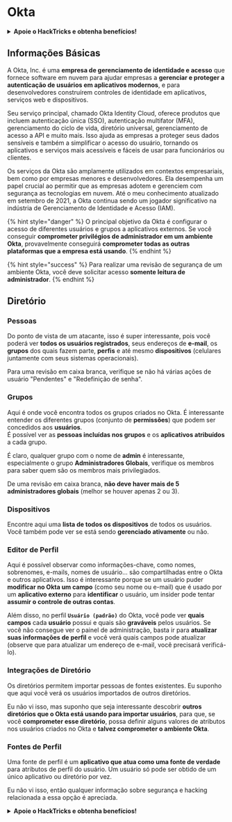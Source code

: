 # Okta

<details>

<summary><strong>Apoie o HackTricks e obtenha benefícios!</strong></summary>

* Se você quiser ver sua **empresa anunciada no HackTricks** ou se quiser acessar a **versão mais recente do PEASS ou baixar o HackTricks em PDF**, verifique os [**PLANOS DE ASSINATURA**](https://github.com/sponsors/carlospolop)!
* Adquira o [**swag oficial do PEASS & HackTricks**](https://peass.creator-spring.com)
* Descubra [**A Família PEASS**](https://opensea.io/collection/the-peass-family), nossa coleção exclusiva de [**NFTs**](https://opensea.io/collection/the-peass-family)
* **Junte-se ao** 💬 [**grupo Discord**](https://discord.gg/hRep4RUj7f) ou ao [**grupo Telegram**](https://t.me/peass) ou **siga-me** no **Twitter** 🐦 [**@carlospolopm**](https://twitter.com/carlospolopm)**.**
* **Compartilhe suas técnicas de hacking enviando PRs para os repositórios do** [**HackTricks**](https://github.com/carlospolop/hacktricks) e [**HackTricks Cloud**](https://github.com/carlospolop/hacktricks-cloud) no GitHub.

</details>

## Informações Básicas

A Okta, Inc. é uma **empresa de gerenciamento de identidade e acesso** que fornece software em nuvem para ajudar empresas a **gerenciar e proteger a autenticação de usuários em aplicativos modernos**, e para desenvolvedores construírem controles de identidade em aplicativos, serviços web e dispositivos.

Seu serviço principal, chamado Okta Identity Cloud, oferece produtos que incluem autenticação única (SSO), autenticação multifator (MFA), gerenciamento do ciclo de vida, diretório universal, gerenciamento de acesso a API e muito mais. Isso ajuda as empresas a proteger seus dados sensíveis e também a simplificar o acesso do usuário, tornando os aplicativos e serviços mais acessíveis e fáceis de usar para funcionários ou clientes.

Os serviços da Okta são amplamente utilizados em contextos empresariais, bem como por empresas menores e desenvolvedores. Ela desempenha um papel crucial ao permitir que as empresas adotem e gerenciem com segurança as tecnologias em nuvem. Até o meu conhecimento atualizado em setembro de 2021, a Okta continua sendo um jogador significativo na indústria de Gerenciamento de Identidade e Acesso (IAM).

{% hint style="danger" %}
O principal objetivo da Okta é configurar o acesso de diferentes usuários e grupos a aplicativos externos. Se você conseguir **comprometer privilégios de administrador em um ambiente Okta**, provavelmente conseguirá **comprometer todas as outras plataformas que a empresa está usando**.
{% endhint %}

{% hint style="success" %}
Para realizar uma revisão de segurança de um ambiente Okta, você deve solicitar acesso **somente leitura de administrador**.
{% endhint %}

## Diretório

### Pessoas

Do ponto de vista de um atacante, isso é super interessante, pois você poderá ver **todos os usuários registrados**, seus endereços de **e-mail**, os **grupos** dos quais fazem parte, **perfis** e até mesmo **dispositivos** (celulares juntamente com seus sistemas operacionais).

Para uma revisão em caixa branca, verifique se não há várias ações de usuário "Pendentes" e "Redefinição de senha".

### Grupos

Aqui é onde você encontra todos os grupos criados no Okta. É interessante entender os diferentes grupos (conjunto de **permissões**) que podem ser concedidos aos **usuários**.\
É possível ver as **pessoas incluídas nos grupos** e os **aplicativos atribuídos** a cada grupo.

É claro, qualquer grupo com o nome de **admin** é interessante, especialmente o grupo **Administradores Globais**, verifique os membros para saber quem são os membros mais privilegiados.

De uma revisão em caixa branca, **não deve haver mais de 5 administradores globais** (melhor se houver apenas 2 ou 3).

### Dispositivos

Encontre aqui uma **lista de todos os dispositivos** de todos os usuários. Você também pode ver se está sendo **gerenciado ativamente** ou não.

### Editor de Perfil

Aqui é possível observar como informações-chave, como nomes, sobrenomes, e-mails, nomes de usuário... são compartilhadas entre o Okta e outros aplicativos. Isso é interessante porque se um usuário puder **modificar no Okta um campo** (como seu nome ou e-mail) que é usado por um **aplicativo externo** para **identificar** o usuário, um insider pode tentar **assumir o controle de outras contas**.

Além disso, no perfil **`Usuário (padrão)`** do Okta, você pode ver **quais campos** cada **usuário** possui e quais são **graváveis** pelos usuários. Se você não consegue ver o painel de administração, basta ir para **atualizar suas informações de perfil** e você verá quais campos pode atualizar (observe que para atualizar um endereço de e-mail, você precisará verificá-lo).

### Integrações de Diretório

Os diretórios permitem importar pessoas de fontes existentes. Eu suponho que aqui você verá os usuários importados de outros diretórios.

Eu não vi isso, mas suponho que seja interessante descobrir **outros diretórios que o Okta está usando para importar usuários**, para que, se você **comprometer esse diretório**, possa definir alguns valores de atributos nos usuários criados no Okta e **talvez comprometer o ambiente Okta**.

### Fontes de Perfil

Uma fonte de perfil é um **aplicativo que atua como uma fonte de verdade** para atributos de perfil do usuário. Um usuário só pode ser obtido de um único aplicativo ou diretório por vez.

Eu não vi isso, então qualquer informação sobre segurança e hacking relacionada a essa opção é apreciada.

<details>

<summary><strong>Apoie o HackTricks e obtenha benefícios!</strong></summary>

* Se você quiser ver sua **empresa anunciada no HackTricks** ou se quiser acessar a **versão mais recente do PEASS ou baixar o HackTricks em PDF**, verifique os [**PLANOS DE ASSINATURA**](https://github.com/sponsors/carlospolop)!
* Adquira o [**swag oficial do PEASS & HackTricks**](https://peass.creator-spring.com)
* Descubra [**A Família PEASS**](https://opensea.io/collection/the-peass-family), nossa coleção exclusiva de [**NFTs**](https://opensea.io/collection/the-peass-family)
* **Junte-se ao** 💬 [**grupo Discord**](https://discord.gg/hRep4RUj7f) ou ao [**grupo Telegram**](https://t.me/peass) ou **siga-me** no **Twitter** 🐦 [**@carlospolopm**](https://twitter.com/carlospolopm)**.**
* **Compartilhe suas técnicas de hacking enviando PRs para os repositórios do** [**HackTricks**](https://github.com/carlospolop/hacktricks) e [**HackTricks Cloud**](https://github.com/carlospolop/hacktricks-cloud) no GitHub.

</details>
